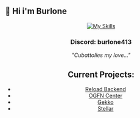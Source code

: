 ## 👋 Hi i'm Burlone
<div align="center" width="50">

[![My Skills](https://skillicons.dev/icons?i=js,discord,bots,devto)](https://skillicons.dev)

### Discord: burlone413

*"Cubattolies my love..."*

## Current Projects:
* [Reload Backend](https://github.com/Project-Reload/Reload-Backend)
* [OGFN Center](https://discord.gg/ogfncenter)
* [Gekko](https://discord.gg/7V5tzZMPxs)
* [Stellar](https://discord.gg/mt7vdhG2PH)
